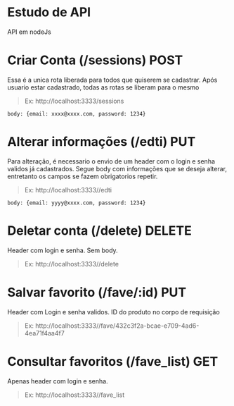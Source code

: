 # Estudo de API
API em nodeJs

# Criar Conta (/sessions) POST
Essa é a unica rota liberada para todos que quiserem se cadastrar. Após usuario estar cadastrado, todas as rotas se liberam para o mesmo

>Ex: http://localhost:3333/sessions 
~~~
body: {email: xxxx@xxxx.com, password: 1234}
~~~ 

# Alterar informações (/edti) PUT
Para alteração, é necessario o envio de um header com o login e senha validos já cadastrados.
Segue body com informações que se deseja alterar, entretanto os campos se fazem obrigatorios repetir.

>Ex: http://localhost:3333//edti
~~~
body: {email: yyyy@xxxx.com, password: 1234}
~~~ 

# Deletar conta (/delete) DELETE
Header com login e senha. Sem body.

>Ex: http://localhost:3333//delete
# Salvar favorito (/fave/:id) PUT
Header com Login e senha validos.
ID do produto no corpo de requisição

>Ex: http://localhost:3333//fave/432c3f2a-bcae-e709-4ad6-4ea71f4aa4f7
# Consultar favoritos (/fave_list) GET
Apenas header com login e senha.

>Ex: http://localhost:3333//fave_list
